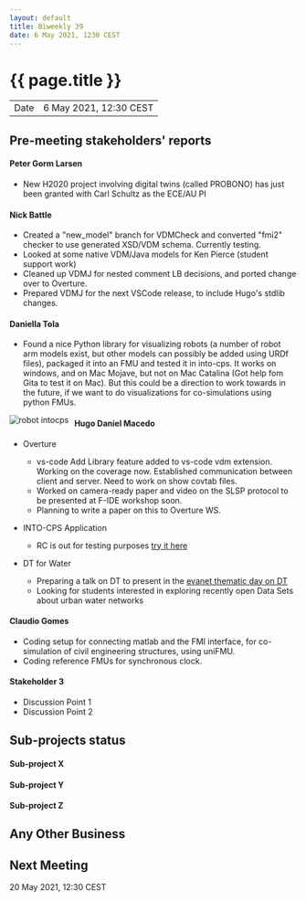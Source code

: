 ```yaml
---
layout: default
title: Biweekly 39
date: 6 May 2021, 1230 CEST
---
```


<script src="https://code.jquery.com/jquery-1.11.1.min.js">
</script>
<script src="/javascripts/edit.js"></script>
<script>setEditButonNm();</script>

# {{ page.title }}

|||
|---|---|
| Date | 6 May 2021, 12:30 CEST |


## Pre-meeting stakeholders' reports

<!-- Please keep in mind that the minutes are publicly available.-->

#### Peter Gorm Larsen
* New H2020 project involving digital twins (called PROBONO) has just been granted with Carl Schultz as the ECE/AU PI

#### Nick Battle
* Created a "new_model" branch for VDMCheck and converted "fmi2" checker to use generated XSD/VDM schema. Currently testing.
* Looked at some native VDM/Java models for Ken Pierce (student support work)
* Cleaned up VDMJ for nested comment LB decisions, and ported change over to Overture.
* Prepared VDMJ for the next VSCode release, to include Hugo's stdlib changes.

#### Daniella Tola
* Found a nice Python library for visualizing robots (a number of robot arm models exist, but other models can possibly be added using URDf files), packaged it into an FMU and tested it in into-cps. It works on windows, and on Mac Mojave, but not on Mac Catalina (Got help fom Gita to test it on Mac). But this could be a direction to work towards in the future, if we want to do visualizations for co-simulations using python FMUs.

<img src="assets/robot_intocps.gif"
     alt="robot intocps"
     style="float: left; margin-right: 10px;" />

#### Hugo Daniel Macedo
* Overture
     * vs-code
          Add Library feature added to vs-code vdm extension.
          Working on the coverage now. Established communication between client and server. Need to work on show covtab files.
     * Worked on camera-ready paper and video on the SLSP protocol to be presented at F-IDE workshop soon.
     * Planning to write a paper on this to Overture WS.

* INTO-CPS Application
     * RC is out for testing purposes [try it here](https://github.com/INTO-CPS-Association/into-cps-application/releases/tag/v4.0.3-rc)

* DT for Water
     * Preparing a talk on DT to present in the [evanet thematic day on DT](http://www.evanet.dk/20-05-2021-digitale-tvillinger-i-afloebs-og-spildevandsbranchen/)
     * Looking for students interested in exploring recently open Data Sets about urban water networks       

#### Claudio Gomes
* Coding setup for connecting matlab and the FMI interface, for co-simulation of civil engineering structures, using uniFMU.
* Coding reference FMUs for synchronous clock.


#### Stakeholder 3
* Discussion Point 1
* Discussion Point 2


## Sub-projects status


#### Sub-project X

#### Sub-project Y

#### Sub-project Z

##  Any Other Business

Next Meeting
------------

20 May 2021, 12:30 CEST


<div id="edit_page_div"></div>
